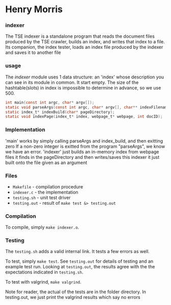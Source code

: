 # Henry Morris

### indexer
The TSE indexer is a standalone program that reads the document files produced by the TSE crawler, builds an index, and writes that index to a file. Its companion, the index tester, loads an index file produced by the indexer and saves it to another file

### usage
The *indexer* module uses 1 data structure: an 'index' whose description you can see in its module in common. It start empty. The size of the hashtable(slots) in index is impossible to determine in advance, so we use 500.



```c
int main(const int argc, char* argv[]);
static void parseArgs(const int argc, char* argv[], char** indexFilename, char** pageDirectory);
static index_t* indexBuild(char* pageDirectory);
static void indexPage(index_t* index, webpage_t* webpage, int docID);
```

### Implementation
'main' works by simply calling parseArgs and index_build, and then exitting zero
If a non-zero integer is exitted from the program "parseArgs", we know we have an error.
'indexer' just builds an in-memory index from webpage files it finds in the pageDirectory
and then writes/saves this indexer it just built onto the file given as an argument


### Files

* `Makefile` - compilation procedure
* `indexer.c` - the implementation
* `testing.sh` - unit test driver
* `testing.out` - result of `make test &> testing.out`

### Compilation

To compile, simply `make indexer.o`.

### Testing

The `testing.sh` adds a valid internal link.
It tests a few errors as well.

To test, simply `make test`.
See `testing.out` for details of testing and an example test run. 
Looking at `testing.out`, the results agree with the the expectations indicated in 
`testing.sh`.

To test with valgrind, `make valgrind`.

Note for reader, the actual of the tests are in the folder directory. In testing.out, we just print the valgrind results which say no errors
